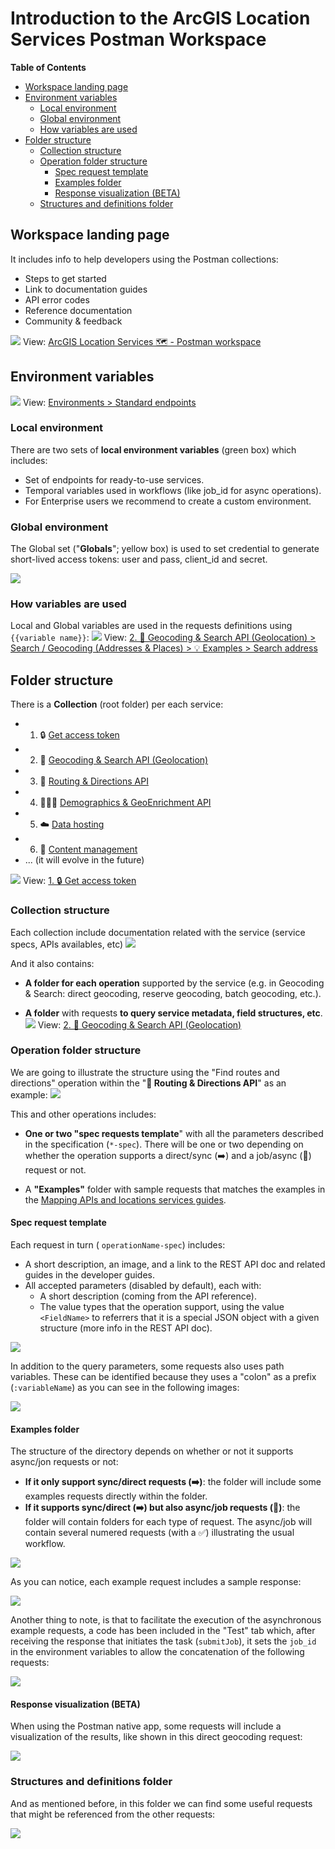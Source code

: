 # Introduction to the ArcGIS Location Services Postman Workspace 

<!-- START doctoc generated TOC please keep comment here to allow auto update -->
<!-- DON'T EDIT THIS SECTION, INSTEAD RE-RUN doctoc TO UPDATE -->
**Table of Contents** 

- [Workspace landing page](#workspace-landing-page)
- [Environment variables](#environment-variables)
  - [Local environment](#local-environment)
  - [Global environment](#global-environment)
  - [How variables are used](#how-variables-are-used)
- [Folder structure](#folder-structure)
  - [Collection structure](#collection-structure)
  - [Operation folder structure](#operation-folder-structure)
    - [Spec request template](#spec-request-template)
    - [Examples folder](#examples-folder)
    - [Response visualization (BETA)](#response-visualization-beta)
  - [Structures and definitions folder](#structures-and-definitions-folder)

<!-- END doctoc generated TOC please keep comment here to allow auto update -->

## Workspace landing page

It includes info to help developers using the Postman collections:

* Steps to get started
* Link to documentation guides
* API error codes
* Reference documentation
* Community & feedback

![](./images/landing.png)
View: [ArcGIS Location Services 🗺️ - Postman workspace](https://www.postman.com/arcgis-developer/workspace/67f6e6f1-326f-4c0e-bcb9-b07c7a343257/overview)


## Environment variables
![](./images/environments.png)
View: [Environments > Standard endpoints](https://www.postman.com/arcgis-developer/workspace/67f6e6f1-326f-4c0e-bcb9-b07c7a343257/environment/15786767-38d606e8-f269-44a4-8934-a53c251f4879)

### Local environment

There are two sets of **local environment variables** (green box) which includes:
* Set of endpoints for ready-to-use services.
* Temporal variables used in workflows (like job_id for async operations).
* For Enterprise users we recommend to create a custom environment.

### Global environment

The Global set ("**Globals**"; yellow box) is used to set credential to generate short-lived access tokens: user and pass, client_id and secret.

![](./images/global-environment.png)

### How variables are used

Local and Global variables are used in the requests definitions using `{{variable name}}`:
![](./images/environments-request.png)
View: [2. 📍 Geocoding & Search API (Geolocation) > Search / Geocoding (Addresses & Places) > 💡 Examples > Search address](https://www.postman.com/arcgis-developer/workspace/67f6e6f1-326f-4c0e-bcb9-b07c7a343257/request/15786767-3c13e739-ad89-496d-9ddd-7746b2335dd0)


## Folder structure

There is a **Collection** (root folder) per each service:

* 1. 🔒  [Get access token](https://www.postman.com/arcgis-developer/workspace/67f6e6f1-326f-4c0e-bcb9-b07c7a343257/collection/15786767-75e3e16c-dd5a-4052-ae8d-2c9682055e8d)
* 2. 📍 [Geocoding & Search API (Geolocation)](https://www.postman.com/arcgis-developer/workspace/67f6e6f1-326f-4c0e-bcb9-b07c7a343257/collection/15786767-53db91ae-9385-4134-9070-1900cd2ea7d5?ctx=documentation)
* 3. 🚙 [Routing & Directions API](https://www.postman.com/arcgis-developer/workspace/67f6e6f1-326f-4c0e-bcb9-b07c7a343257/collection/15786767-43590e06-a693-4e7d-8048-60e4f0459ce9)
* 4. 🧑‍🤝‍🧑 [Demographics & GeoEnrichment API](https://www.postman.com/arcgis-developer/workspace/67f6e6f1-326f-4c0e-bcb9-b07c7a343257/collection/15786767-75ab5421-05a6-405a-8a78-47c3051525b8?ctx=documentation)
* 5. ☁️ [Data hosting](https://www.postman.com/arcgis-developer/workspace/67f6e6f1-326f-4c0e-bcb9-b07c7a343257/collection/18368309-b09b184c-3f9e-46c1-af7d-f976fb3a8b33?ctx=documentation)
* 6. 📁 [Content management](https://www.postman.com/arcgis-developer/workspace/67f6e6f1-326f-4c0e-bcb9-b07c7a343257/collection/18368309-e1811a9d-8e7d-4235-8939-c5a7b66b77f7?ctx=documentation)
* ... (it will evolve in the future)

![](./images/collections-overview.png)
View: [1. 🔒 Get access token](https://www.postman.com/arcgis-developer/workspace/67f6e6f1-326f-4c0e-bcb9-b07c7a343257/collection/15786767-75e3e16c-dd5a-4052-ae8d-2c9682055e8d?ctx=documentation)

### Collection structure

Each collection include documentation related with the service (service specs, APIs availables, etc)
![](./images/collection-doc.png)


And it also contains:

* **A folder for each operation** supported by the service (e.g. in Geocoding & Search: direct geocoding, reserve geocoding, batch geocoding, etc.).

* **A folder** with requests **to query service metadata, field structures, etc**.
![](./images/collection-folders.png)
View: [2. 📍 Geocoding & Search API (Geolocation)](https://www.postman.com/arcgis-developer/workspace/arcgis-location-services/collection/15786767-53db91ae-9385-4134-9070-1900cd2ea7d5?ctx=documentation)

### Operation folder structure

We are going to illustrate the structure using the "Find routes and directions" operation within the "**🚙 Routing & Directions API**" as an example:
![](./images/operations-folder-structure.png)

This and other operations includes:

* **One or two "spec requests template**" with all the parameters described in the specification (`*-spec`). There will be one or two depending on whether the operation supports a direct/sync (➡️) and a job/async (🔄) request or not. 

* A **"Examples"** folder with sample requests that matches the examples in the [Mapping APIs and locations services guides](https://developers.arcgis.com/documentation/mapping-apis-and-services/).

#### Spec request template

Each request in turn ( `operationName-spec`) includes:

* A short description, an image, and a link to the REST API doc and related guides in the developer guides.
* All accepted parameters (disabled by default), each with:
  * A short description (coming from the API reference). 
  * The value types that the operation support, using the value `<FieldName>` to referrers that it is a special JSON object with a given structure (more info in the REST API doc).

![](./images/operation-spec.png)

In addition to the query parameters, some requests also uses path variables. These can be identified because they uses a "colon" as a prefix (`:variableName`) as you can see in the following images:

![](./images/path-variables.png)

#### Examples folder

The structure of the directory depends on whether or not it supports async/jon requests or not:

* **If it only support sync/direct requests (➡️)**: the folder will include some examples requests directly within the folder.
* **If it supports sync/direct (➡️) but also async/job requests (🔄)**: the folder will contain folders for each type of request. The async/job will contain several numered requests (with a ✅) illustrating the usual workflow.

![](./images/sync-async-requests.png)

As you can notice, each example request includes a sample response:

![](./images/request-responses.png)
 
Another thing to note, is that to facilitate the execution of the asynchronous example requests, a code has been included in the "Test" tab which, after receiving the response that initiates the task (`submitJob`), it sets the `job_id` in the environment variables to allow the concatenation of the following requests:

![](./images/test-async-request.png)

#### Response visualization (BETA)

When using the Postman native app, some requests will include a visualization of the results, like shown in this direct geocoding request:

![](./images/geocoding-viz.png)

### Structures and definitions folder

And as mentioned before, in this folder we can find some useful requests that might be referenced from the other requests:

![](./images/structures-and-definitions.png)